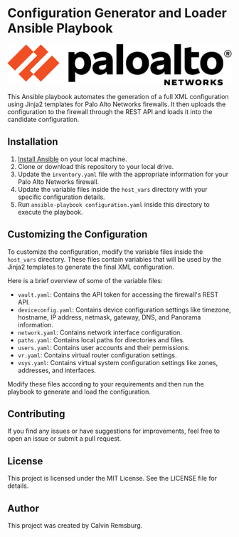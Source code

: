 # Configuration Generator and Loader Ansible Playbook

![Palo Alto Networks](../../../images/paloaltonetworks_logo.png)

This Ansible playbook automates the generation of a full XML configuration using Jinja2 templates for Palo Alto Networks firewalls. It then uploads the configuration to the firewall through the REST API and loads it into the candidate configuration.

## Installation

1. [Install Ansible](https://docs.ansible.com/ansible/latest/installation_guide/index.html) on your local machine.
2. Clone or download this repository to your local drive.
3. Update the `inventory.yaml` file with the appropriate information for your Palo Alto Networks firewall.
4. Update the variable files inside the `host_vars` directory with your specific configuration details.
5. Run `ansible-playbook configuration.yaml` inside this directory to execute the playbook.

## Customizing the Configuration

To customize the configuration, modify the variable files inside the `host_vars` directory. These files contain variables that will be used by the Jinja2 templates to generate the final XML configuration.

Here is a brief overview of some of the variable files:

- `vault.yaml`: Contains the API token for accessing the firewall's REST API.
- `deviceconfig.yaml`: Contains device configuration settings like timezone, hostname, IP address, netmask, gateway, DNS, and Panorama information.
- `network.yaml`: Contains network interface configuration.
- `paths.yaml`: Contains local paths for directories and files.
- `users.yaml`: Contains user accounts and their permissions.
- `vr.yaml`: Contains virtual router configuration settings.
- `vsys.yaml`: Contains virtual system configuration settings like zones, addresses, and interfaces.

Modify these files according to your requirements and then run the playbook to generate and load the configuration.

## Contributing

If you find any issues or have suggestions for improvements, feel free to open an issue or submit a pull request.

## License

This project is licensed under the MIT License. See the LICENSE file for details.

## Author

This project was created by Calvin Remsburg.

